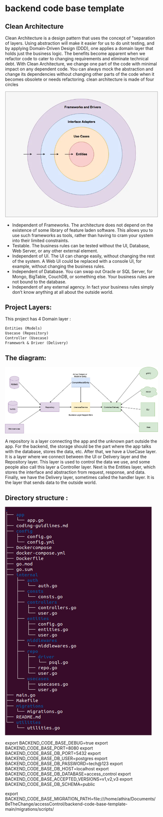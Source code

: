 # backend code base template


## Clean Architecture
Clean Architecture is a design pattern that uses the concept of "separation of layers.
Using abstraction will make it easier for us to do unit testing, and by applying Domain-Driven Design (DDD), one applies a domain layer that holds just the business logic. 
The benefits become apparent when we refactor code to cater to changing requirements and eliminate technical debt. With Clean Architecture, we change one part of the code with minimal impact on any dependent code.
You can always mock the abstraction and change its dependencies without changing other parts of the code when it becomes obsolete or needs refactoring.
clean architecture is made of four circles

![image](assets/clean-arch-implementation.webp "CleanArchImplementation")


- Independent of Frameworks. The architecture does not depend on the existence of some library of feature laden software. This allows you to use such frameworks as tools, rather than having to cram your system into their limited constraints.
- Testable. The business rules can be tested without the UI, Database, Web Server, or any other external element.
- Independent of UI. The UI can change easily, without changing the rest of the system. A Web UI could be replaced with a console UI, for example, without changing the business rules.
- Independent of Database. You can swap out Oracle or SQL Server, for Mongo, BigTable, CouchDB, or something else. Your business rules are not bound to the database.
- Independent of any external agency. In fact your business rules simply don’t know anything at all about the outside world.

## Project Layers:
This project has 4 Domain layer :

    Entities (Models)
    Usecase (Repository)
    Controller (Usecase)
    Framework & Driver (Delivery)

## The diagram:

![image](assets/clean-arch.png "CleanArch")


A repository is a layer connecting the app and the unknown part outside the app. For the backend, the storage should be the part where the app talks with the database, stores the data, etc.
After that, we have a UseCase layer. It is a layer where we connect between the UI or Delivery layer and the Repository layer. This layer is used to control the data we use, and some people also call this layer a Controller layer. 
Next is the Entities layer, which stores the interface and abstraction from request, response, and data. 
Finally, we have the Delivery layer, sometimes called the handler layer. It is the layer that sends data to the outside world.



## Directory structure :

![image](assets/folder-struture.png "Folder Structure")


export BACKEND_CODE_BASE_DEBUG=true
export BACKEND_CODE_BASE_PORT=8080
export BACKEND_CODE_BASE_DB_PORT=5432
export BACKEND_CODE_BASE_DB_USER=postgres
export BACKEND_CODE_BASE_DB_PASSWORD=tech@123
export BACKEND_CODE_BASE_DB_HOST=localhost
export BACKEND_CODE_BASE_DB_DATABASE=access_control
export BACKEND_CODE_BASE_ACCEPTED_VERSIONS=v1,v2,v3 
export BACKEND_CODE_BASE_DB_SCHEMA=public

export BACKEND_CODE_BASE_MIGRATION_PATH=file:///home/athira/Documents/BeTheChange/accessControl/backend-code-base-template-main/migrations/scripts/

